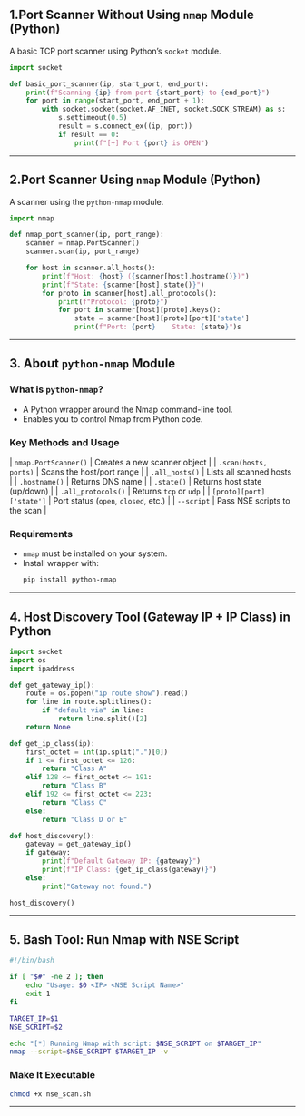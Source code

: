 ## 1.Port Scanner Without Using `nmap` Module (Python)

A basic TCP port scanner using Python’s `socket` module.

```python
import socket

def basic_port_scanner(ip, start_port, end_port):
    print(f"Scanning {ip} from port {start_port} to {end_port}")
    for port in range(start_port, end_port + 1):
        with socket.socket(socket.AF_INET, socket.SOCK_STREAM) as s:
            s.settimeout(0.5)
            result = s.connect_ex((ip, port))
            if result == 0:
                print(f"[+] Port {port} is OPEN")
```

---
## 2.Port Scanner Using `nmap` Module (Python)

A scanner using the `python-nmap` module.

```python
import nmap

def nmap_port_scanner(ip, port_range):
    scanner = nmap.PortScanner()
    scanner.scan(ip, port_range)

    for host in scanner.all_hosts():
        print(f"Host: {host} ({scanner[host].hostname()})")
        print(f"State: {scanner[host].state()}")
        for proto in scanner[host].all_protocols():
            print(f"Protocol: {proto}")
            for port in scanner[host][proto].keys():
                state = scanner[host][proto][port]['state']
                print(f"Port: {port}	State: {state}")s
```

---
## 3. About `python-nmap` Module

### What is `python-nmap`?
- A Python wrapper around the Nmap command-line tool.
- Enables you to control Nmap from Python code.

### Key Methods and Usage
| `nmap.PortScanner()` | Creates a new scanner object |
| `.scan(hosts, ports)` | Scans the host/port range |
| `.all_hosts()` | Lists all scanned hosts |
| `.hostname()` | Returns DNS name |
| `.state()` | Returns host state (up/down) |
| `.all_protocols()` | Returns `tcp` or `udp` |
| `[proto][port]['state']` | Port status (`open`, `closed`, etc.) |
| `--script` | Pass NSE scripts to the scan |

### Requirements
- `nmap` must be installed on your system.
- Install wrapper with:
  ```bash
  pip install python-nmap
  ```

---

## 4. Host Discovery Tool (Gateway IP + IP Class) in Python

```python
import socket
import os
import ipaddress

def get_gateway_ip():
    route = os.popen("ip route show").read()
    for line in route.splitlines():
        if "default via" in line:
            return line.split()[2]
    return None

def get_ip_class(ip):
    first_octet = int(ip.split(".")[0])
    if 1 <= first_octet <= 126:
        return "Class A"
    elif 128 <= first_octet <= 191:
        return "Class B"
    elif 192 <= first_octet <= 223:
        return "Class C"
    else:
        return "Class D or E"

def host_discovery():
    gateway = get_gateway_ip()
    if gateway:
        print(f"Default Gateway IP: {gateway}")
        print(f"IP Class: {get_ip_class(gateway)}")
    else:
        print("Gateway not found.")

host_discovery()
```

---

## 5. Bash Tool: Run Nmap with NSE Script

```bash
#!/bin/bash

if [ "$#" -ne 2 ]; then
    echo "Usage: $0 <IP> <NSE Script Name>"
    exit 1
fi

TARGET_IP=$1
NSE_SCRIPT=$2

echo "[*] Running Nmap with script: $NSE_SCRIPT on $TARGET_IP"
nmap --script=$NSE_SCRIPT $TARGET_IP -v
```

### Make It Executable
```bash
chmod +x nse_scan.sh
```

---

##
